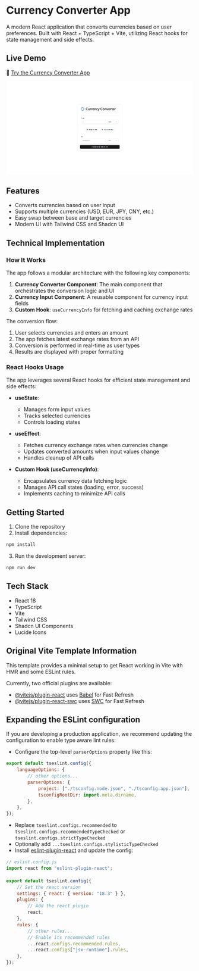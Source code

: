 # Currency Converter App

A modern React application that converts currencies based on user preferences. Built with React + TypeScript + Vite, utilizing React hooks for state management and side effects.

## Live Demo

🚀 [Try the Currency Converter App](https://currency-converter-lovat-chi.vercel.app/)

![Currency Converter Screenshot](/src/assets/Currency-Converter.png)

## Features

- Converts currencies based on user input
- Supports multiple currencies (USD, EUR, JPY, CNY, etc.)
- Easy swap between base and target currencies
- Modern UI with Tailwind CSS and Shadcn UI

## Technical Implementation

### How It Works

The app follows a modular architecture with the following key components:

1. **Currency Converter Component**: The main component that orchestrates the conversion logic and UI
2. **Currency Input Component**: A reusable component for currency input fields
3. **Custom Hook**: `useCurrencyInfo` for fetching and caching exchange rates

The conversion flow:

1. User selects currencies and enters an amount
2. The app fetches latest exchange rates from an API
3. Conversion is performed in real-time as user types
4. Results are displayed with proper formatting

### React Hooks Usage

The app leverages several React hooks for efficient state management and side effects:

- **useState**:

  - Manages form input values
  - Tracks selected currencies
  - Controls loading states

- **useEffect**:

  - Fetches currency exchange rates when currencies change
  - Updates converted amounts when input values change
  - Handles cleanup of API calls

- **Custom Hook (useCurrencyInfo)**:
  - Encapsulates currency data fetching logic
  - Manages API call states (loading, error, success)
  - Implements caching to minimize API calls

## Getting Started

1. Clone the repository
2. Install dependencies:

```bash
npm install
```

3. Run the development server:

```bash
npm run dev
```

## Tech Stack

- React 18
- TypeScript
- Vite
- Tailwind CSS
- Shadcn UI Components
- Lucide Icons

## Original Vite Template Information

This template provides a minimal setup to get React working in Vite with HMR and some ESLint rules.

Currently, two official plugins are available:

- [@vitejs/plugin-react](https://github.com/vitejs/vite-plugin-react/blob/main/packages/plugin-react/README.md) uses [Babel](https://babeljs.io/) for Fast Refresh
- [@vitejs/plugin-react-swc](https://github.com/vitejs/vite-plugin-react-swc) uses [SWC](https://swc.rs/) for Fast Refresh

## Expanding the ESLint configuration

If you are developing a production application, we recommend updating the configuration to enable type aware lint rules:

- Configure the top-level `parserOptions` property like this:

```js
export default tseslint.config({
	languageOptions: {
		// other options...
		parserOptions: {
			project: ["./tsconfig.node.json", "./tsconfig.app.json"],
			tsconfigRootDir: import.meta.dirname,
		},
	},
});
```

- Replace `tseslint.configs.recommended` to `tseslint.configs.recommendedTypeChecked` or `tseslint.configs.strictTypeChecked`
- Optionally add `...tseslint.configs.stylisticTypeChecked`
- Install [eslint-plugin-react](https://github.com/jsx-eslint/eslint-plugin-react) and update the config:

```js
// eslint.config.js
import react from "eslint-plugin-react";

export default tseslint.config({
	// Set the react version
	settings: { react: { version: "18.3" } },
	plugins: {
		// Add the react plugin
		react,
	},
	rules: {
		// other rules...
		// Enable its recommended rules
		...react.configs.recommended.rules,
		...react.configs["jsx-runtime"].rules,
	},
});
```

